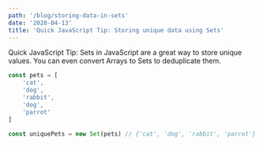 ```yaml
---
path: '/blog/storing-data-in-sets'
date: '2020-04-13'
title: 'Quick JavaScript Tip: Storing unique data using Sets'
---
```


Quick JavaScript Tip: Sets in JavaScript are a great way to store unique values. You can even convert Arrays to Sets to deduplicate them.

```js
const pets = [
	'cat',
	'dog',
	'rabbit',
	'dog',
	'parrot'
]

const uniquePets = new Set(pets) // {'cat', 'dog', 'rabbit', 'parrot'}
```
